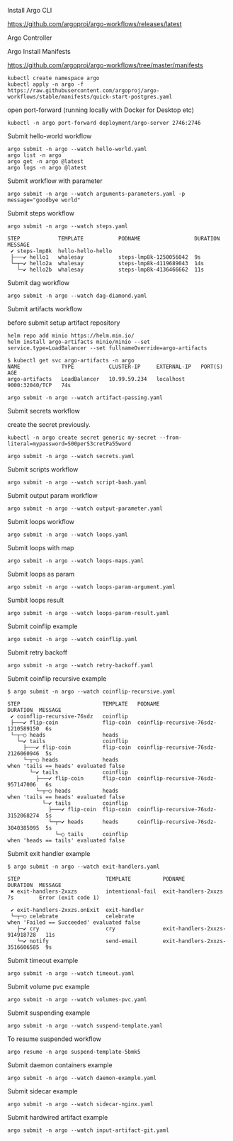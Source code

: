 Install Argo CLI

https://github.com/argoproj/argo-workflows/releases/latest

Argo Controller


Argo Install Manifests

https://github.com/argoproj/argo-workflows/tree/master/manifests

```
kubectl create namespace argo
kubectl apply -n argo -f https://raw.githubusercontent.com/argoproj/argo-workflows/stable/manifests/quick-start-postgres.yaml
```

open port-forward (running locally with Docker for Desktop etc)

```
kubectl -n argo port-forward deployment/argo-server 2746:2746
```

Submit hello-world workflow

```
argo submit -n argo --watch hello-world.yaml
argo list -n argo
argo get -n argo @latest
argo logs -n argo @latest
```

Submit workflow with parameter

```
argo submit -n argo --watch arguments-parameters.yaml -p message="goodbye world"
```

Submit steps workflow

```
argo submit -n argo --watch steps.yaml
```

```
STEP            TEMPLATE           PODNAME                 DURATION  MESSAGE
 ✔ steps-lmp8k  hello-hello-hello
 ├───✔ hello1   whalesay           steps-lmp8k-1250056042  9s
 └─┬─✔ hello2a  whalesay           steps-lmp8k-4119689043  14s
   └─✔ hello2b  whalesay           steps-lmp8k-4136466662  11s
```

Submit dag workflow

```
argo submit -n argo --watch dag-diamond.yaml
```

Submit artifacts workflow

before submit setup artifact repository

```
helm repo add minio https://helm.min.io/
helm install argo-artifacts minio/minio --set service.type=LoadBalancer --set fullnameOverride=argo-artifacts
```

```
$ kubectl get svc argo-artifacts -n argo
NAME             TYPE           CLUSTER-IP     EXTERNAL-IP   PORT(S)          AGE
argo-artifacts   LoadBalancer   10.99.59.234   localhost     9000:32040/TCP   74s
```

```
argo submit -n argo --watch artifact-passing.yaml
```


Submit secrets workflow

create the secret previously.

```
kubectl -n argo create secret generic my-secret --from-literal=mypassword=S00perS3cretPa55word
```

```
argo submit -n argo --watch secrets.yaml
```

Submit scripts workflow

```
argo submit -n argo --watch script-bash.yaml
```

Submit output param workflow

```
argo submit -n argo --watch output-parameter.yaml
```


Submit loops workflow

```
argo submit -n argo --watch loops.yaml
```

Submit loops with map

```
argo submit -n argo --watch loops-maps.yaml
```

Submit loops as param

```
argo submit -n argo --watch loops-param-argument.yaml
```

Sumbit loops result

```
argo submit -n argo --watch loops-param-result.yaml
```

Submit coinflip example

```
argo submit -n argo --watch coinflip.yaml
```

Submit retry backoff

```
argo submit -n argo --watch retry-backoff.yaml
```

Submit coinflip recursive example

```
$ argo submit -n argo --watch coinflip-recursive.yaml

STEP                          TEMPLATE   PODNAME                              DURATION  MESSAGE
 ✔ coinflip-recursive-76sdz   coinflip
 ├───✔ flip-coin              flip-coin  coinflip-recursive-76sdz-1210589150  6s
 └─┬─○ heads                  heads
   └─✔ tails                  coinflip
     ├───✔ flip-coin          flip-coin  coinflip-recursive-76sdz-2126060946  5s
     └─┬─○ heads              heads                                                     when 'tails == heads' evaluated false
       └─✔ tails              coinflip
         ├───✔ flip-coin      flip-coin  coinflip-recursive-76sdz-957147006   6s
         └─┬─○ heads          heads                                                     when 'tails == heads' evaluated false
           └─✔ tails          coinflip
             ├───✔ flip-coin  flip-coin  coinflip-recursive-76sdz-3152068274  5s
             └─┬─✔ heads      heads      coinflip-recursive-76sdz-3040385095  5s
               └─○ tails      coinflip                                                  when 'heads == tails' evaluated false
```

Submit exit handler example

```
$ argo submit -n argo --watch exit-handlers.yaml

STEP                           TEMPLATE          PODNAME                         DURATION  MESSAGE
 ✖ exit-handlers-2xxzs         intentional-fail  exit-handlers-2xxzs             7s        Error (exit code 1)

 ✔ exit-handlers-2xxzs.onExit  exit-handler
 └─┬─○ celebrate               celebrate                                                   when 'Failed == Succeeded' evaluated false
   ├─✔ cry                     cry               exit-handlers-2xxzs-914918728   11s
   └─✔ notify                  send-email        exit-handlers-2xxzs-3516606585  9s
```

Submit timeout example

```
argo submit -n argo --watch timeout.yaml
```

Submit volume pvc example

```
argo submit -n argo --watch volumes-pvc.yaml
```

Submit suspending example

```
argo submit -n argo --watch suspend-template.yaml
```

To resume suspended workflow

```
argo resume -n argo suspend-template-5bmk5
```

Submit daemon containers example

```
argo submit -n argo --watch daemon-example.yaml
```

Submit sidecar example

```
argo submit -n argo --watch sidecar-nginx.yaml
```

Submit hardwired artifact example

```
argo submit -n argo --watch input-artifact-git.yaml
```
